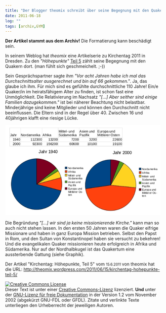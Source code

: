```yaml
---
title: "Der Blogger theomix schreibt über seine Begegnung mit den Quakern auf dem Kirchentag 2011 in Dresden"
date: 2011-06-18
log: ""
tags: [archiv,GYM]
---
```

**Der Artikel stammt aus dem Archiv!** Die Formatierung kann beschädigt sein.

In seinem Weblog hat <i>theomix</i> eine Artikelserie zu Kirchentag 2011 in Dresden. Zu den <i>&quot;H&ouml;hepunkte&quot;</i> <a href="http://theomix.wordpress.com/2011/06/15/kirchentag-hohepunkte-teil-5/">Teil 5</a> z&auml;hlt seine Begegnung mit den Quakern dort. (man f&uuml;hlt sich geschmeichelt. ;-))

Sein Gespr&auml;chspartner sagte ihm <i>&quot;Vor acht Jahren habe ich mal das Durchschnittsalter ausgerechnet und bin auf 66 gekommen.&quot;</i>. Ja, das glaube ich ihm. F&uuml;r mich sind es gef&uuml;hlte durchschnittliche 110 Jahre! Ein/e Quaker/in im heiratsf&auml;higem Alter zu finden, ist schon fast eine Unm&ouml;glichkeit. Die Relativierung im Nachsatz <i>&quot;[...] Aber seither sind einige Familien dazugekommen.&quot;</i> ist bei n&auml;herer Beachtung nicht belastbar. Minderj&auml;hrige sind keine Mitglieder und k&ouml;nnen den Durchschnitt nicht beeinflussen. Die Eltern sind in der Regel &uuml;ber 40. Zwischen 16 und 40j&auml;hrigen klafft eine riesige L&uuml;cke.


[![Quaker_mitgliederentwicklung_weltweit.jpg](Quaker_mitgliederentwicklung_weltweit.jpg)](http://commons.wikimedia.org/wiki/File:Quaker_mitgliederentwicklung_weltweit.jpg)


Die Begr&uuml;ndung <i>&quot;[...] wir sind ja keine missionierende Kirche.&quot;</i> kann man so auch nicht stehen lassen. In den ersten 50 Jahren waren die Quaker eifrige Missionare und haben in ganz Europa Mission betrieben. Selbst den Papst in Rom, und den Sultan von Konstantinopel haben sie versucht zu bekehren! Und die evangelikalen Quaker missionieren heute erfolgreich in Afrika und S&uuml;damerika. Nur auf der Nordhalbkugel ist das Quakertum eine aussterbende Gattung (siehe Graphik).

Der Artikel &quot;Kirchentag: H&ouml;hepunkte, Teil&nbsp;5&quot; vom <small>15.6.2011 </small>von theomix hat die URL: http://theomix.wordpress.com/2011/06/15/kirchentag-hohepunkte-teil-5/



<a rel="license" href="http://creativecommons.org/licenses/by-sa/3.0/de/"><img alt="Creative Commons License" style="border-width: 0pt;" src="http://i.creativecommons.org/l/by-sa/3.0/de/88x31.png" /></a><br />
Dieser <span xmlns:dc="http://purl.org/dc/elements/1.1/" href="http://purl.org/dc/dcmitype/Text" rel="dc:type">Text</span> ist unter einer <a rel="license" href="http://creativecommons.org/licenses/by-sa/3.0/de/">Creative Commons-Lizenz</a> lizenziert. **Und** unter der <a href="http://de.wikipedia.org/wiki/GFDL">GNU-Lizenz f&uuml;r freie Dokumentation</a> in der Version 1.2 vom November 2002 (abgek&uuml;rzt GNU-FDL oder GFDL). Zitate und verlinkte Texte unterliegen den Urheberrecht der jeweiligen Autoren.
